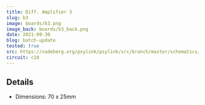 ```yaml
---
title: Diff. Amplifier 3
slug: b3
image: boards/b3.png
image_back: boards/b3_back.png
date: 2021-09-30
blog: batch-update
tested: true
src: https://codeberg.org/psylink/psylink/src/branch/master/schematics/b3.kicad_pcb
circuit: c10
---
```


## Details

- Dimensions: 70 x 25mm
